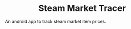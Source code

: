 <h1 style='text-align: center'>Steam Market Tracer</h1>
An android app to track steam market item prices.
